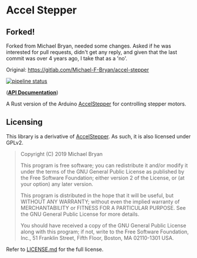 # Accel Stepper

## Forked!
Forked from Michael Bryan, needed some changes.
Asked if he was interested for pull requests, didn't get any reply, and given that the last commit was over 4 years ago, I take that as a 'no'.

Original: https://gitlab.com/Michael-F-Bryan/accel-stepper



[![pipeline status](https://gitlab.com/Michael-F-Bryan/accel-stepper/badges/master/pipeline.svg)](https://gitlab.com/Michael-F-Bryan/accel-stepper/commits/master)

(**[API Documentation](https://michael-f-bryan.gitlab.io/accel-stepper)**)

A Rust version of the Arduino [AccelStepper][original] for controlling stepper
motors.

## Licensing

This library is a derivative of [AccelStepper][original]. As such, it is also
licensed under GPLv2. 

> Copyright (C) 2019  Michael Bryan
> 
> This program is free software; you can redistribute it and/or modify
> it under the terms of the GNU General Public License as published by
> the Free Software Foundation; either version 2 of the License, or
> (at your option) any later version.
> 
> This program is distributed in the hope that it will be useful,
> but WITHOUT ANY WARRANTY; without even the implied warranty of
> MERCHANTABILITY or FITNESS FOR A PARTICULAR PURPOSE.  See the
> GNU General Public License for more details.
> 
> You should have received a copy of the GNU General Public License along
> with this program; if not, write to the Free Software Foundation, Inc.,
> 51 Franklin Street, Fifth Floor, Boston, MA 02110-1301 USA.

Refer to [LICENSE.md](LICENSE.md) for the full license.

[original]: http://www.airspayce.com/mikem/arduino/AccelStepper/index.html
